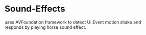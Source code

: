 # Sound-Effects
uses AVFoundation framework to detect UI Event motion shake and
responds by playing horse sound effect.
